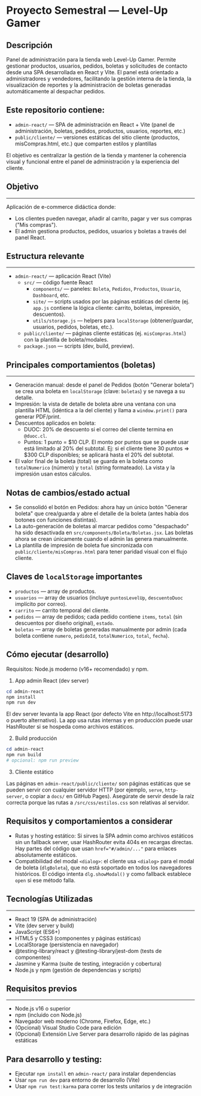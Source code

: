
# Proyecto Semestral — Level-Up Gamer

## Descripción
Panel de administración para la tienda web Level-Up Gamer. Permite gestionar productos, usuarios, pedidos, boletas y solicitudes de contacto desde una SPA desarrollada en React y Vite. El panel está orientado a administradores y vendedores, facilitando la gestión interna de la tienda, la visualización de reportes y la administración de boletas generadas automáticamente al despachar pedidos.

## Este repositorio contiene:
- `admin-react/` — SPA de administración en React + Vite (panel de administración, boletas, pedidos, productos, usuarios, reportes, etc.)
- `public/cliente/` — versiones estáticas del sitio cliente (productos, misCompras.html, etc.) que comparten estilos y plantillas

El objetivo es centralizar la gestión de la tienda y mantener la coherencia visual y funcional entre el panel de administración y la experiencia del cliente.


## Objetivo
--------
Aplicación de e-commerce didáctica donde:
- Los clientes pueden navegar, añadir al carrito, pagar y ver sus compras ("Mis compras").
- El admin gestiona productos, pedidos, usuarios y boletas a través del panel React.

## Estructura relevante
--------------------
- `admin-react/` — aplicación React (Vite)
  - `src/` — código fuente React
    - `components/` — paneles: `Boleta`, `Pedidos`, `Productos`, `Usuario`, `Dashboard`, etc.
    - `site/` — scripts usados por las páginas estáticas del cliente (ej. `app.js` contiene la lógica cliente: carrito, boletas, impresión, descuentos).
    - `utils/storage.js` — helpers para `localStorage` (obtener/guardar, usuarios, pedidos, boletas, etc.).
  - `public/cliente/` — páginas cliente estáticas (ej. `misCompras.html`) con la plantilla de boleta/modales.
  - `package.json` — scripts (dev, build, preview).

## Principales comportamientos (boletas)
-----------------------------------
- Generación manual: desde el panel de Pedidos (botón "Generar boleta") se crea una boleta en `localStorage` (clave: `boletas`) y se navega a su detalle.
- Impresión: la vista de detalle de boleta abre una ventana con una plantilla HTML (idéntica a la del cliente) y llama a `window.print()` para generar PDF/print.
- Descuentos aplicados en boleta:
  - DUOC: 20% de descuento si el correo del cliente termina en `@duoc.cl`.
  - Puntos: 1 punto = $10 CLP. El monto por puntos que se puede usar está limitado al 20% del subtotal. Ej: si el cliente tiene 30 puntos => $300 CLP disponibles; se aplicará hasta el 20% del subtotal.
- El valor final de la boleta (total) se guarda en la boleta como `totalNumerico` (número) y `total` (string formateado). La vista y la impresión usan estos cálculos.

Notas de cambios/estado actual
-----------------------------
- Se consolidó el botón en Pedidos: ahora hay un único botón "Generar boleta" que crea/guarda y abre el detalle de la boleta (antes había dos botones con funciones distintas).
- La auto-generación de boletas al marcar pedidos como "despachado" ha sido desactivada en `src/components/Boleta/Boletas.jsx`. Las boletas ahora se crean únicamente cuando el admin las genera manualmente.
- La plantilla de impresión de boleta fue sincronizada con `public/cliente/misCompras.html` para tener paridad visual con el flujo cliente.

Claves de `localStorage` importantes
-----------------------------------
- `productos` — array de productos.
- `usuarios` — array de usuarios (incluye `puntosLevelUp`, `descuentoDuoc` implícito por correo).
- `carrito` — carrito temporal del cliente.
- `pedidos` — array de pedidos; cada pedido contiene `items`, `total` (sin descuentos por diseño original), `estado`.
- `boletas` — array de boletas generadas manualmente por admin (cada boleta contiene `numero`, `pedidoId`, `totalNumerico`, `total`, `fecha`).

Cómo ejecutar (desarrollo)
--------------------------
Requisitos: Node.js moderno (v16+ recomendado) y npm.

1) App admin React (dev server)

```powershell
cd admin-react
npm install
npm run dev
```

El dev server levanta la app React (por defecto Vite en http://localhost:5173 o puerto alternativo). La app usa rutas internas y en producción puede usar HashRouter si se hospeda como archivos estáticos.

2) Build producción

```powershell
cd admin-react
npm run build
# opcional: npm run preview
```

3) Cliente estático

Las páginas en `admin-react/public/cliente/` son páginas estáticas que se pueden servir con cualquier servidor HTTP (por ejemplo, `serve`, `http-server`, o copiar a `docs/` en GitHub Pages). Asegúrate de servir desde la raíz correcta porque las rutas a `/src/css/estilos.css` son relativas al servidor.

Requisitos y comportamientos a considerar
---------------------------------------
- Rutas y hosting estático: Si sirves la SPA admin como archivos estáticos sin un fallback server, usar HashRouter evita 404s en recargas directas. Hay partes del código que usan `href="#/admin/..."` para enlaces absolutamente estáticos.
- Compatibilidad del modal `<dialog>`: el cliente usa `<dialog>` para el modal de boleta (`dlgBoleta`), que no está soportado en todos los navegadores históricos. El código intenta `dlg.showModal()` y como fallback establece `open` si ese método falla.


## Tecnologías Utilizadas
---------------------
- React 19 (SPA de administración)
- Vite (dev server y build)
- JavaScript (ES6+)
- HTML5 y CSS3 (componentes y páginas estáticas)
- LocalStorage (persistencia en navegador)
- @testing-library/react y @testing-library/jest-dom (tests de componentes)
- Jasmine y Karma (suite de testing, integración y cobertura)
- Node.js y npm (gestión de dependencias y scripts)

## Requisitos previos
------------------
- Node.js v16 o superior
- npm (incluido con Node.js)
- Navegador web moderno (Chrome, Firefox, Edge, etc.)
- (Opcional) Visual Studio Code para edición
- (Opcional) Extensión Live Server para desarrollo rápido de las páginas estáticas

## Para desarrollo y testing:
- Ejecutar `npm install` en `admin-react/` para instalar dependencias
- Usar `npm run dev` para entorno de desarrollo (Vite)
- Usar `npm run test:karma` para correr los tests unitarios y de integración




